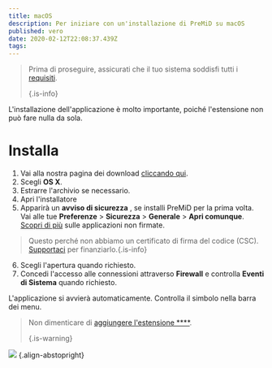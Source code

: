 ```yaml
---
title: macOS
description: Per iniziare con un'installazione di PreMiD su macOS
published: vero
date: 2020-02-12T22:08:37.439Z
tags:
---
```


> Prima di proseguire, assicurati che il tuo sistema soddisfi tutti i [requisiti](/install/requirements). 
> 
> {.is-info}

L'installazione dell'applicazione è molto importante, poiché l'estensione non può fare nulla da sola.

# Installa
1. Vai alla nostra pagina dei download [cliccando qui](https://premid.app/downloads).
2. Scegli **OS X**.
3. Estrarre l'archivio se necessario.
4. Apri l'installatore
5. Apparirà un **avviso di sicurezza** , se installi PreMiD per la prima volta. Vai alle tue **Preferenze** > **Sicurezza** > **Generale** > **Apri comunque**. [Scopri di più](https://support.apple.com/guide/mac-help/open-a-mac-app-from-an-unidentified-developer-mh40616/mac) sulle applicazioni non firmate.
> Questo perché non abbiamo un certificato di firma del codice (CSC). [Supportaci](https://www.patreon.com/Timeraa) per finanziarlo.{.is-info}
6. Scegli l'apertura quando richiesto.
7. Concedi l'accesso alle connessioni attraverso **Firewall** e controlla **Eventi di Sistema** quando richiesto.

L'applicazione si avvierà automaticamente. Controlla il simbolo nella barra dei menu.

> Non dimenticare di [aggiungere l'estensione ****](/install). 
> 
> {.is-warning}

![](https://img.icons8.com/color/2x/mac-logo.png) {.align-abstopright}